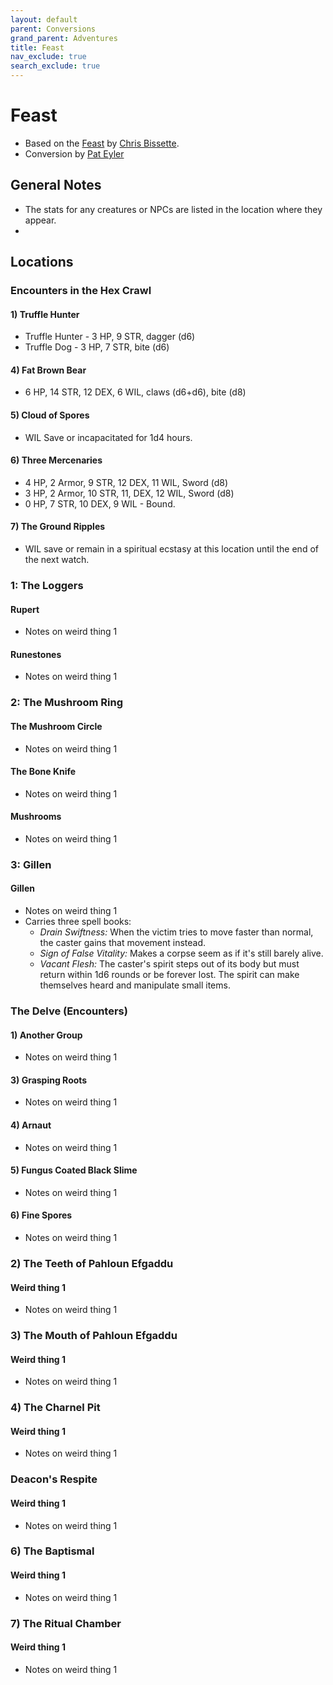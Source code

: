 ```yaml
---
layout: default
parent: Conversions
grand_parent: Adventures
title: Feast
nav_exclude: true
search_exclude: true
---
```


# Feast

- Based on the [Feast](https://loottheroom.itch.io/feast) by [Chris Bissette](https://loottheroom.uk/).
- Conversion by [Pat Eyler](https://footofthemountainadventures.blogspot.com/)

## General Notes
- The stats for any creatures or NPCs are listed in the location where they appear.
- 

## Locations
### Encounters in the Hex Crawl

#### 1) Truffle Hunter

- Truffle Hunter - 3 HP, 9 STR, dagger (d6)
- Truffle Dog - 3 HP, 7 STR, bite (d6)

#### 4) Fat Brown Bear

- 6 HP, 14 STR, 12 DEX, 6 WIL, claws (d6+d6), bite (d8)

#### 5) Cloud of Spores

- WIL Save or incapacitated for 1d4 hours.

#### 6) Three Mercenaries

- 4 HP, 2 Armor, 9 STR, 12 DEX, 11 WIL, Sword (d8)
- 3 HP, 2 Armor, 10 STR, 11, DEX, 12 WIL, Sword (d8)
- 0 HP,  7 STR, 10 DEX, 9 WIL - Bound.

#### 7) The Ground Ripples

- WIL save or remain in a spiritual ecstasy at this location until the end of the next watch. 

### 1: The Loggers

#### Rupert
- Notes on weird thing 1

#### Runestones

- Notes on weird thing 1

### 2: The Mushroom Ring

#### The Mushroom Circle

- Notes on weird thing 1

#### The Bone Knife

- Notes on weird thing 1

#### Mushrooms

- Notes on weird thing 1

### 3: Gillen

#### Gillen

- Notes on weird thing 1
- Carries three spell books:
  - *Drain Swiftness:* When the victim tries to move faster than normal, the caster gains that movement instead.
  - *Sign of False Vitality:* Makes a corpse seem as if it's still barely alive.
  - *Vacant Flesh:* The caster's spirit steps out of its body but must return within 1d6 rounds or be forever lost. The spirit can make themselves heard and manipulate small items.

### The Delve (Encounters)

#### 1) Another Group

- Notes on weird thing 1

#### 3) Grasping Roots

- Notes on weird thing 1

#### 4) Arnaut

- Notes on weird thing 1

#### 5) Fungus Coated Black Slime

- Notes on weird thing 1

#### 6) Fine Spores

- Notes on weird thing 1

### 2) The Teeth of Pahloun Efgaddu

#### Weird thing 1

- Notes on weird thing 1

### 3) The Mouth of Pahloun Efgaddu

#### Weird thing 1

- Notes on weird thing 1

### 4) The Charnel Pit

#### Weird thing 1

- Notes on weird thing 1

### Deacon's Respite

#### Weird thing 1

- Notes on weird thing 1

### 6) The Baptismal

#### Weird thing 1

- Notes on weird thing 1

### 7) The Ritual Chamber

#### Weird thing 1

- Notes on weird thing 1
